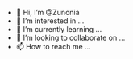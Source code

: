 - 👋 Hi, I’m @Zunonia
- 👀 I’m interested in ...
- 🌱 I’m currently learning ...
- 💞️ I’m looking to collaborate on ...
- 📫 How to reach me ...

<!---
Zunonia/Zunonia is a ✨ special ✨ repository because its `README.md` (this file) appears on your GitHub profile.
You can click the Preview link to take a look at your changes.
--->
